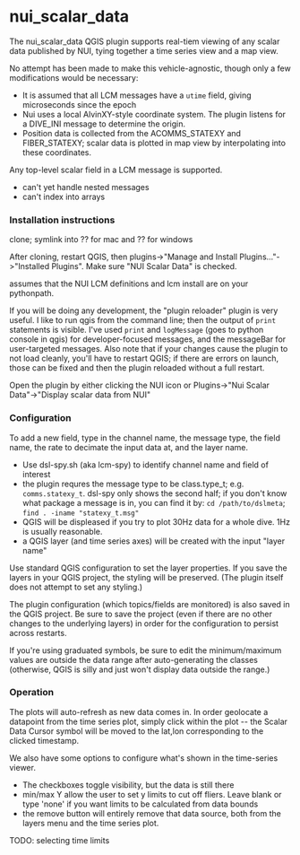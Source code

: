 # nui_scalar_data

The nui_scalar_data QGIS plugin supports real-tiem viewing of any scalar data published
by NUI, tying together a time series view and a map view.

No attempt has been made to make this vehicle-agnostic, though only a few modifications would be necessary:
* It is assumed that all LCM messages have a `utime` field, giving microseconds since the epoch
* Nui uses a local AlvinXY-style coordinate system. The plugin listens for a DIVE_INI message to determine the origin.
* Position data is collected from the ACOMMS_STATEXY and FIBER_STATEXY; scalar data is plotted in map view by interpolating into these coordinates.

Any top-level scalar field in a LCM message is supported.
* can't yet handle nested messages
* can't index into arrays

### Installation instructions

clone; symlink into ?? for mac and ?? for windows

After cloning, restart QGIS, then plugins->"Manage and Install Plugins..."->"Installed Plugins". Make sure "NUI Scalar Data" is checked.

assumes that the NUI LCM definitions and lcm install are on your pythonpath.

If you will be doing any development, the "plugin reloader" plugin is very useful.
I like to run qgis from the command line; then the output of `print` statements is visible. I've used `print` and `logMessage` (goes to python console in qgis) for developer-focused messages, and the messageBar for user-targeted messages.
Also note that if your changes cause the plugin to not load cleanly, you'll have to restart QGIS; if there are errors on launch, those can be fixed and then the plugin reloaded without a full restart.

Open the plugin by either clicking the NUI icon or Plugins->"Nui Scalar Data"->"Display scalar data from NUI"

### Configuration

To add a new field, type in the channel name, the message type, the field name, the rate to decimate the input data at, and the layer name.
* Use dsl-spy.sh (aka lcm-spy) to identify channel name and field of interest
* the plugin requres the message type to be class.type_t; e.g. `comms.statexy_t`. dsl-spy only shows the second half; if you don't know what package a message is in, you can find it by: `cd /path/to/dslmeta`; `find . -iname "statexy_t.msg"`
* QGIS will be displeased if you try to plot 30Hz data for a whole dive. 1Hz is usually reasonable.
* a QGIS layer (and time series axes) will be created with the input "layer name"

Use standard QGIS configuration to set the layer properties. If you save the layers in your QGIS project, the styling will be preserved. (The plugin itself does not attempt to set any styling.)

The plugin configuration (which topics/fields are monitored) is also saved in the QGIS project. Be sure to save the project (even if there are no other changes to the underlying layers) in order for the configuration to persist across restarts.

If you're using graduated symbols, be sure to edit the minimum/maximum values are outside the data range after auto-generating the classes (otherwise, QGIS is silly and just won't display data outside the range.)

### Operation

The plots will auto-refresh as new data comes in.
In order geolocate a datapoint from the time series plot, simply click within the plot -- the Scalar Data Cursor symbol will be moved to the lat,lon corresponding to the clicked timestamp.

We also have some options to configure what's shown in the time-series viewer.
* The checkboxes toggle visibility, but the data is still there
* min/max Y allow the user to set y limits to cut off fliers. Leave blank or type 'none' if you want limits to be calculated from data bounds
* the remove button will entirely remove that data source, both from the layers menu and the time series plot.

TODO: selecting time limits